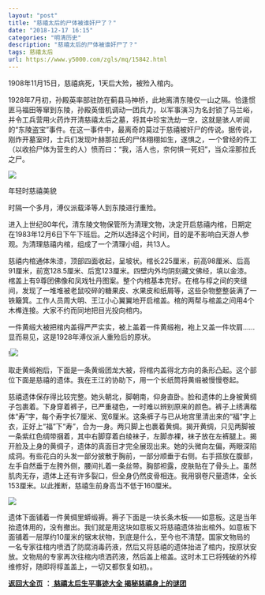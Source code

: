 ```yaml
---
layout: "post"
title: "慈禧太后的尸体被谁奸尸了？"
date: "2018-12-17 16:15"
categories: "明清历史"
description: "慈禧太后的尸体被谁奸尸了？"
tags: 慈禧太后
url: https://www.y5000.com/zgls/mq/15842.html
---
```






1908年11月15日，慈禧病死，1天后大殓，被殓入棺内。

1928年7月初，孙殿英率部驻防在蓟县马神桥，此地离清东陵仅一山之隔。恰逢惯匪马福田等窜到东陵，孙殿英借机调动一团兵力，以军事演习为名封锁了马兰峪，并令工兵营用火药炸开清慈禧太后之墓，将其中珍宝洗劫一空，这就是骇人听闻的“东陵盗宝”事件。在这一事件中，最离奇的莫过于慈禧被奸尸的传说。据传说，刚炸开墓室时，士兵们发现叶赫那拉氏的尸体栩栩如生，遂惧之，一个曾经的仵工（以收拾尸体为营生的人）愤而曰：“我，活人也，奈何惧一死妇”，当众淫那拉氏之尸。

![](https://img.y5000.com/uploads/allimg/170303/1003131M1-0.jpg)

年轻时慈禧美貌

时隔一个多月，溥仪派载泽等人到东陵进行重殓。

进入上世纪80年代，清东陵文物保管所为清理文物，决定开启慈禧内棺，日期定在1983年12月6日下午下班后。之所以选择这个时间，目的是不影响白天游人参观。为清理慈禧内棺，组成了一个清理小组，共13人。

慈禧内棺通体朱漆，顶部四面收起，呈坡状。棺长225厘米，前高98厘米、后高91厘米，前宽128.5厘米、后宽123厘米。四壁内外均阴刻藏文佛经，填以金漆。棺盖上有9尊团佛像和凤戏牡丹图案。整个内棺基本完好。在棺与椁之间的夹缝间，发现了一堆堆被老鼠咬碎的糖果皮、水果皮和纸屑等，这些杂物整整装满了一铁簸箕。工作人员周大明、王江小心翼翼地开启棺盖。棺的两帮与棺盖之间用4个木榫连接。大家不约而同地把目光投向棺内。

一件黄缎大被把棺内盖得严严实实，被上盖着一件黄缎袍，袍上又盖一件坎肩……显而易见，这是1928年溥仪派人重殓后的原状。

!![](https://img.y5000.com/uploads/allimg/170303/1003131027-1.jpg)

取走黄缎袍后，下面是一条黄缎团龙大被，将棺内盖得北方向的条形凸起。这个部位下面是慈禧的遗体。我在王江的协助下，用一个长纸筒将黄缎被慢慢卷起。

慈禧遗体保存得比较完整。她头朝北，脚朝南，仰身直卧。脸和遗体的上身被黄绸子包裹着。下身穿着裤子，已严重褪色，一时难以辨别原来的颜色。裤子上绣满楷体“寿”字，每个寿字长7厘米、宽6厘米。这条裤子与已从地宫里清出来的“福”字上衣，正好上“福”下“寿”，合为一身。两只脚上也裹着黄绸。揭开黄绸，只见两脚被一条紫红色绸带捆着，其中右脚穿着白绫袜子，左脚赤裸，袜子放在左裤腿上。揭开脸及上身的黄绸子，遗体的真面目才完全展现出来。她的头微向左偏，两眼深陷成洞。有些花白的头发一部分披散于胸前，一部分顺垂于右侧。右手搭放在腹部，左手自然垂于左胯外侧，腰间扎着一条丝带。胸部袒露，皮肤贴在了骨头上。虽然肌肉无存，遗体上还有许多裂口，但全身仍然皮骨相连。我用钢卷尺量遗体，全长153厘米。以此推断，慈禧生前身高当不低于160厘米。

![](https://img.y5000.com/uploads/allimg/170303/1003135632-2.jpg)

遗体下面铺着一件黄绸里蟒缎褥。褥子下面是一块长条木板——如意板。这是当年抬遗体用的，没有撤出。我们就是用这块如意板又将慈禧遗体抬出棺外。如意板下面铺着一层厚约10厘米的锯末状物，到底是什么，至今也不清楚。国家文物局的一名专家往棺内喷洒了防腐消毒药液，然后又将慈禧的遗体抬进了棺内，按原状安放。文物局的专家再次往棺内喷洒药液，然后盖上棺盖。这时木工已将残破的外椁维修好，随即将椁盖盖上，一切又都恢复如初。。

**[返回大全页](https://www.y5000.com/zgls/mq/17886.html)** **：**[ **慈禧太后生平事迹大全
揭秘慈禧身上的谜团**](https://www.y5000.com/zgls/mq/17886.html)
